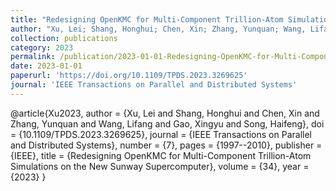 ```yaml
---
title: "Redesigning OpenKMC for Multi-Component Trillion-Atom Simulations on the New Sunway Supercomputer"
author: "Xu, Lei; Shang, Honghui; Chen, Xin; Zhang, Yunquan; Wang, Lifang; Gao, Xingyu; Song, Haifeng"
collection: publications
category: 2023
permalink: /publication/2023-01-01-Redesigning-OpenKMC-for-Multi-Component-Trillion-Atom-Simulations-on-the-New-Sunway-Supercomputer
date: 2023-01-01
paperurl: 'https://doi.org/10.1109/TPDS.2023.3269625'
journal: 'IEEE Transactions on Parallel and Distributed Systems'
---
```

@article{Xu2023,
 author = {Xu, Lei and Shang, Honghui and Chen, Xin and Zhang, Yunquan and Wang, Lifang and Gao, Xingyu and Song, Haifeng},
 doi = {10.1109/TPDS.2023.3269625},
 journal = {IEEE Transactions on Parallel and Distributed Systems},
 number = {7},
 pages = {1997--2010},
 publisher = {IEEE},
 title = {Redesigning OpenKMC for Multi-Component Trillion-Atom Simulations on the New Sunway Supercomputer},
 volume = {34},
 year = {2023}
}
